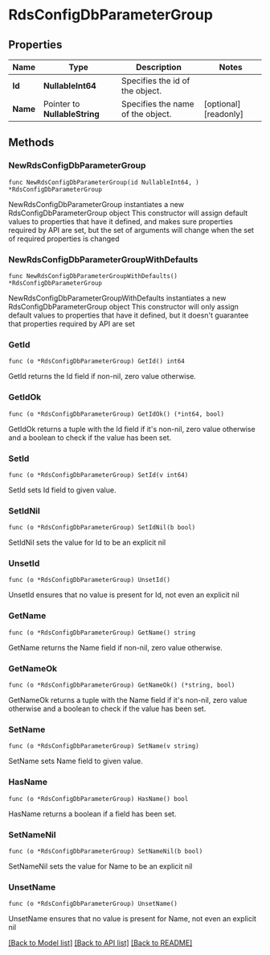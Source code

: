 # RdsConfigDbParameterGroup

## Properties

Name | Type | Description | Notes
------------ | ------------- | ------------- | -------------
**Id** | **NullableInt64** | Specifies the id of the object. | 
**Name** | Pointer to **NullableString** | Specifies the name of the object. | [optional] [readonly] 

## Methods

### NewRdsConfigDbParameterGroup

`func NewRdsConfigDbParameterGroup(id NullableInt64, ) *RdsConfigDbParameterGroup`

NewRdsConfigDbParameterGroup instantiates a new RdsConfigDbParameterGroup object
This constructor will assign default values to properties that have it defined,
and makes sure properties required by API are set, but the set of arguments
will change when the set of required properties is changed

### NewRdsConfigDbParameterGroupWithDefaults

`func NewRdsConfigDbParameterGroupWithDefaults() *RdsConfigDbParameterGroup`

NewRdsConfigDbParameterGroupWithDefaults instantiates a new RdsConfigDbParameterGroup object
This constructor will only assign default values to properties that have it defined,
but it doesn't guarantee that properties required by API are set

### GetId

`func (o *RdsConfigDbParameterGroup) GetId() int64`

GetId returns the Id field if non-nil, zero value otherwise.

### GetIdOk

`func (o *RdsConfigDbParameterGroup) GetIdOk() (*int64, bool)`

GetIdOk returns a tuple with the Id field if it's non-nil, zero value otherwise
and a boolean to check if the value has been set.

### SetId

`func (o *RdsConfigDbParameterGroup) SetId(v int64)`

SetId sets Id field to given value.


### SetIdNil

`func (o *RdsConfigDbParameterGroup) SetIdNil(b bool)`

 SetIdNil sets the value for Id to be an explicit nil

### UnsetId
`func (o *RdsConfigDbParameterGroup) UnsetId()`

UnsetId ensures that no value is present for Id, not even an explicit nil
### GetName

`func (o *RdsConfigDbParameterGroup) GetName() string`

GetName returns the Name field if non-nil, zero value otherwise.

### GetNameOk

`func (o *RdsConfigDbParameterGroup) GetNameOk() (*string, bool)`

GetNameOk returns a tuple with the Name field if it's non-nil, zero value otherwise
and a boolean to check if the value has been set.

### SetName

`func (o *RdsConfigDbParameterGroup) SetName(v string)`

SetName sets Name field to given value.

### HasName

`func (o *RdsConfigDbParameterGroup) HasName() bool`

HasName returns a boolean if a field has been set.

### SetNameNil

`func (o *RdsConfigDbParameterGroup) SetNameNil(b bool)`

 SetNameNil sets the value for Name to be an explicit nil

### UnsetName
`func (o *RdsConfigDbParameterGroup) UnsetName()`

UnsetName ensures that no value is present for Name, not even an explicit nil

[[Back to Model list]](../README.md#documentation-for-models) [[Back to API list]](../README.md#documentation-for-api-endpoints) [[Back to README]](../README.md)


